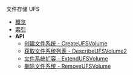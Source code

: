 <div class="sidebar_title icon__ufs">文件存储 UFS</div>

- [概览](api/ufs-api/README.md)
- [索引](api/ufs-api/index.md)
- **API**
    - [创建文件系统 - CreateUFSVolume](api/ufs-api/create_ufs_volume)
    - [获取文件系统列表 - DescribeUFSVolume2](api/ufs-api/describe_ufs_volume2)
    - [文件系统扩容 - ExtendUFSVolume](api/ufs-api/extend_ufs_volume)
    - [删除文件系统 - RemoveUFSVolume](api/ufs-api/remove_ufs_volume)
